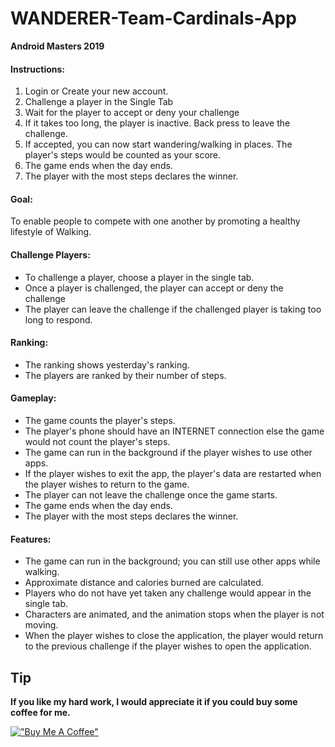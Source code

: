 # WANDERER-Team-Cardinals-App

**Android Masters 2019**

#### Instructions:
1. Login or Create your new account.
2. Challenge a player in the Single Tab
3. Wait for the player to accept or deny your challenge
4. If it takes too long, the player is inactive. Back press to leave the challenge.
5. If accepted, you can now start wandering/walking in places. The player's steps would be counted as your score.
6. The game ends when the day ends.
7. The player with the most steps declares the winner.

#### Goal:
To enable people to compete with one another by promoting a healthy lifestyle of Walking.

#### Challenge Players:
- To challenge a player, choose a player in the single tab.
- Once a player is challenged, the player can accept or deny the challenge
- The player can leave the challenge if the challenged player is taking too long to respond.

#### Ranking:
- The ranking shows yesterday's ranking.
- The players are ranked by their number of steps.

#### Gameplay:
- The game counts the player's steps.
- The player's phone should have an INTERNET connection else the game would not count the player's steps.
- The game can run in the background if the player wishes to use other apps.
- If the player wishes to exit the app, the player's data are restarted when the player wishes to return to the game.
- The player can not leave the challenge once the game starts.
- The game ends when the day ends.
- The player with the most steps declares the winner.

#### Features:
- The game can run in the background; you can still use other apps while walking.
- Approximate distance and calories burned are calculated.
- Players who do not have yet taken any challenge would appear in the single tab.
- Characters are animated, and the animation stops when the player is not moving.
- When the player wishes to close the application, the player would return to the previous challenge if the player wishes to open the application.

## Tip
**If you like my hard work, I would appreciate it if you could buy some coffee for me.**

[!["Buy Me A Coffee"](https://www.buymeacoffee.com/assets/img/custom_images/orange_img.png)](https://www.buymeacoffee.com/frosteen)